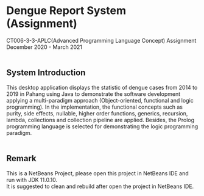 # Dengue Report System (Assignment)
CT006-3-3-APLC(Advanced Programming Language Concept) Assignment<br/>
December 2020 - March 2021<br/><br/>

## System Introduction
This desktop application displays the statistic of dengue cases from 2014 to 2019 in Pahang using Java to demonstrate the software development applying a multi-paradigm approach (Object-oriented, functional and logic programming). In the implementation, the functional concepts such as purity, side effects, nullable, higher order functions, generics, recursion, lambda, collections and collection pipeline are applied. Besides, the Prolog programming language is selected for demonstrating the logic programming paradigm.<br/><br/>

## Remark
This is a NetBeans Project, please open this project in NetBeans IDE and run with JDK 11.0.10.<br/>
It is suggested to clean and rebuild after open the project in NetBeans IDE.
